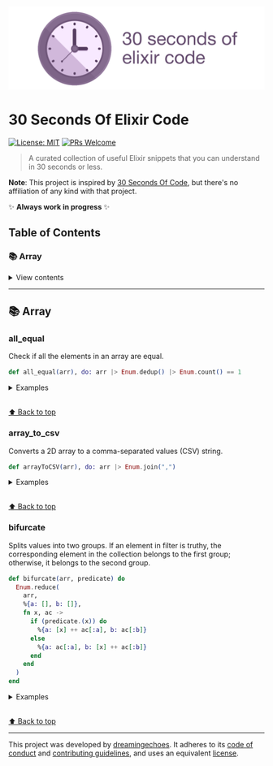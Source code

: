 ![30 Seconds Of Elixir Code](./media/logo.png)

# 30 Seconds Of Elixir Code

[![License: MIT](https://img.shields.io/badge/License-MIT-yellow.svg)](https://opensource.org/licenses/MIT) [![PRs Welcome](https://img.shields.io/badge/PRs-welcome-brightgreen.svg?style=flat-square)](http://makeapullrequest.com)

> A curated collection of useful Elixir snippets that you can understand in 30 seconds or less.

**Note**: This project is inspired by [30 Seconds Of Code](https://github.com/30-seconds/30-seconds-of-code), but there's no affiliation of any kind with that project.

:sparkles: **Always work in progress** :sparkles:

## Table of Contents

### 📚 Array

<details>

  <summary>View contents</summary>

  * [`all_equal`](#all_equal)

</details>

---

## 📚 Array

### all_equal

Check if all the elements in an array are equal.

```elixir
def all_equal(arr), do: arr |> Enum.dedup() |> Enum.count() == 1
```

<details>

  <summary>Examples</summary>

  ```elixir
  all_equal([1, 2, 3, 4, 5, 6])  # false
  all_equal([1, 1, 1])           # true
  ```
</details>

<br>[⬆ Back to top](#table-of-contents)

### array_to_csv

Converts a 2D array to a comma-separated values (CSV) string.

```elixir
def arrayToCSV(arr), do: arr |> Enum.join(",")
```

<details>
  <summary>Examples</summary>

  ```elixir
  array_to_csv([1, 2, 3, 4])    # "1,2,3,4"
  ```
</details>

<br>[⬆ Back to top](#table-of-contents)

### bifurcate

Splits values into two groups. If an element in filter is truthy, the corresponding element in the collection belongs to the first group; otherwise, it belongs to the second group.

```elixir
def bifurcate(arr, predicate) do
  Enum.reduce(
    arr,
    %{a: [], b: []},
    fn x, ac -> 
      if (predicate.(x)) do
        %{a: [x] ++ ac[:a], b: ac[:b]}
      else
        %{a: ac[:a], b: [x] ++ ac[:b]}
      end
    end
  )
end
```

<details>
  <summary>Examples</summary>

  ```elixir
  bifurcate([1, 2, 3, 4], fn x -> rem(x, 2) == 0 end)
  # %{a: [4, 2], b: [3, 1]}
  ```
</details>

<br>[⬆ Back to top](#table-of-contents)

----------------------------

This project was developed by [dreamingechoes](https://github.com/dreamingechoes).
It adheres to its [code of conduct](https://github.com/dreamingechoes/base/blob/master/files/CODE_OF_CONDUCT.md) and
[contributing guidelines](https://github.com/dreamingechoes/base/blob/master/files/CONTRIBUTING.md), and uses an equivalent [license](https://github.com/dreamingechoes/base/blob/master/files/LICENSE).
